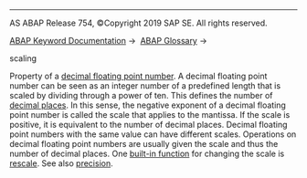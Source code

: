   

* * *

AS ABAP Release 754, ©Copyright 2019 SAP SE. All rights reserved.

[ABAP Keyword Documentation](javascript:call_link\('abenabap.htm'\)) →  [ABAP Glossary](javascript:call_link\('abenabap_glossary.htm'\)) → 

scaling

Property of a [decimal floating point number](javascript:call_link\('abendecfloat_glosry.htm'\) "Glossary Entry"). A decimal floating point number can be seen as an integer number of a predefined length that is scaled by dividing through a power of ten. This defines the number of [decimal places](javascript:call_link\('abenfractional_portion_glosry.htm'\) "Glossary Entry"). In this sense, the negative exponent of a decimal floating point number is called the scale that applies to the mantissa. If the scale is positive, it is equivalent to the number of decimal places. Decimal floating point numbers with the same value can have different scales. Operations on decimal floating point numbers are usually given the scale and thus the number of decimal places. One [built-in function](javascript:call_link\('abenpredefined_function_glosry.htm'\) "Glossary Entry") for changing the scale is [rescale](javascript:call_link\('abendec_floating_point_functions.htm'\)). See also [precision](javascript:call_link\('abenprecision_glosry.htm'\) "Glossary Entry").
